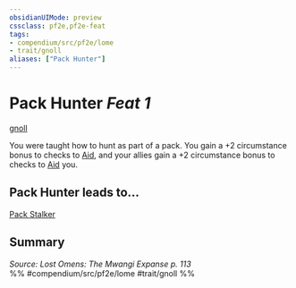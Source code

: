 ```yaml
---
obsidianUIMode: preview
cssclass: pf2e,pf2e-feat
tags:
- compendium/src/pf2e/lome
- trait/gnoll
aliases: ["Pack Hunter"]
---
```

# Pack Hunter  *Feat 1*  
[gnoll](../../rules/traits/gnoll-b1.md)  


You were taught how to hunt as part of a pack. You gain a +2 circumstance bonus to checks to [Aid](../../rules/actions/aid.md), and your allies gain a +2 circumstance bonus to checks to [Aid](../../rules/actions/aid.md) you.

## Pack Hunter leads to...

[Pack Stalker](pack-stalker-lome.md)

## Summary

*Source: Lost Omens: The Mwangi Expanse p. 113*  
%% #compendium/src/pf2e/lome #trait/gnoll %%